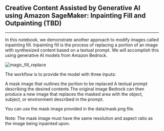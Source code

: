 ## Creative Content Assisted by Generative AI using Amazon SageMaker: Inpainting Fill and Outpainting (TBD)

---

In this notebook, we demonstrate another approach to modify images called inpainting fill. Inpainting fill is the process of replacing a portion of an image with synthesized content based on a textual prompt. We will accomplish this using generative AI models from Amazon Bedrock.


![magic_fill_replace](https://raw.github.com/geekyutao/Inpaint-Anything/main/example/MainFramework.png)

The workflow is to provide the model with three inputs:

A mask image that outlines the portion to be replaced
A textual prompt describing the desired contents
The original image
Bedrock can then produce a new image that replaces the masked area with the object, subject, or environment described in the prompt.

You can use the mask image provided in the data/mask.png file.

Note: The mask image must have the same resolution and aspect ratio as the image being inpainted upon.